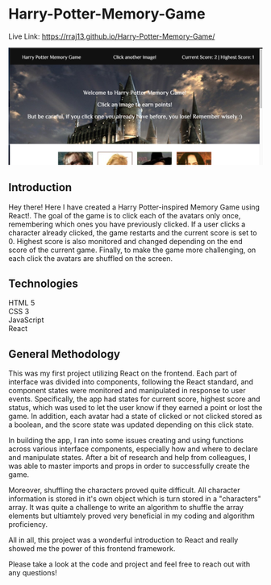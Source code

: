 # Harry-Potter-Memory-Game

Live Link: https://rraj13.github.io/Harry-Potter-Memory-Game/

![alt text](HarryPotterMemoryScreenshot.png "Harry Potter Memory Game Screenshot")

## Introduction
Hey there! Here I have created a Harry Potter-inspired Memory Game using React!. The goal of the game is to click each of the avatars only once, remembering which ones you have previously clicked. If a user clicks a character already clicked, the game restarts and the current score is set to 0. Highest score is also monitored and changed depending on the end score of the current game. Finally, to make the game more challenging, on each click the avatars are shuffled on the screen. 

## Technologies 
HTML 5<br/>
CSS 3<br/>
JavaScript<br/>
React<br/>

## General Methodology
This was my first project utilizing React on the frontend. Each part of interface was divided into components, following the React standard, and component states were monitored and manipulated in response to user events. Specifically, the app had states for current score, highest score and status, which was used to let the user know if they earned a point or lost the game. In addition, each avatar had a state of clicked or not clicked stored as a boolean, and the score state was updated depending on this click state. 

In building the app, I ran into some issues creating and using functions across various interface components, especially how and where to declare and manipulate states. After a bit of research and help from colleagues, I was able to master imports and props in order to successfully create the game. 

Moreover, shuffling the characters proved quite difficult. All character information is stored in it's own object which is turn stored in a "characters" array. It was quite a challenge to write an algorithm to shuffle the array elements but ultiamtely proved very beneficial in my coding and algorithm proficiency.

All in all, this project was a wonderful introduction to React and really showed me the power of this frontend framework.

Please take a look at the code and project and feel free to reach out with any questions!
